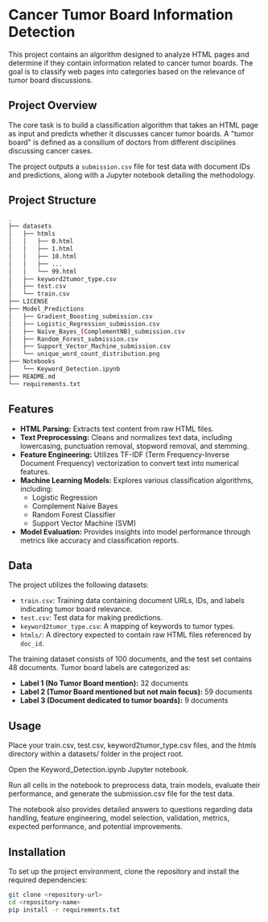 # Cancer Tumor Board Information Detection

This project contains an algorithm designed to analyze HTML pages and determine if they contain information related to cancer tumor boards. The goal is to classify web pages into categories based on the relevance of tumor board discussions.

## Project Overview

The core task is to build a classification algorithm that takes an HTML page as input and predicts whether it discusses cancer tumor boards. A "tumor board" is defined as a consilium of doctors from different disciplines discussing cancer cases.

The project outputs a `submission.csv` file for test data with document IDs and predictions, along with a Jupyter notebook detailing the methodology.

## Project Structure
``` bash
.
├── datasets
│   ├── htmls
│   │   ├── 0.html
│   │   ├── 1.html
│   │   ├── 10.html
│   │   ├── ...
│   │   └── 99.html
│   ├── keyword2tumor_type.csv
│   ├── test.csv
│   └── train.csv
├── LICENSE
├── Model_Predictions
│   ├── Gradient_Boosting_submission.csv
│   ├── Logistic_Regression_submission.csv
│   ├── Naïve_Bayes_(ComplementNB)_submission.csv
│   ├── Random_Forest_submission.csv
│   ├── Support_Vector_Machine_submission.csv
│   └── unique_word_count_distribution.png
├── Notebooks
│   └── Keyword_Detection.ipynb
├── README.md
└── requirements.txt
```


## Features

* **HTML Parsing:** Extracts text content from raw HTML files.
* **Text Preprocessing:** Cleans and normalizes text data, including lowercasing, punctuation removal, stopword removal, and stemming.
* **Feature Engineering:** Utilizes TF-IDF (Term Frequency-Inverse Document Frequency) vectorization to convert text into numerical features.
* **Machine Learning Models:** Explores various classification algorithms, including:
    * Logistic Regression
    * Complement Naive Bayes
    * Random Forest Classifier
    * Support Vector Machine (SVM)
* **Model Evaluation:** Provides insights into model performance through metrics like accuracy and classification reports.

## Data

The project utilizes the following datasets:
* `train.csv`: Training data containing document URLs, IDs, and labels indicating tumor board relevance.
* `test.csv`: Test data for making predictions.
* `keyword2tumor_type.csv`: A mapping of keywords to tumor types.
* `htmls/`: A directory expected to contain raw HTML files referenced by `doc_id`.

The training dataset consists of 100 documents, and the test set contains 48 documents. Tumor board labels are categorized as:
* **Label 1 (No Tumor Board mention):** 32 documents
* **Label 2 (Tumor Board mentioned but not main focus):** 59 documents
* **Label 3 (Document dedicated to tumor boards):** 9 documents

## Usage

Place your train.csv, test.csv, keyword2tumor_type.csv files, and the htmls directory within a datasets/ folder in the project root.

Open the Keyword_Detection.ipynb Jupyter notebook.

Run all cells in the notebook to preprocess data, train models, evaluate their performance, and generate the submission.csv file for the test data.

The notebook also provides detailed answers to questions regarding data handling, feature engineering, model selection, validation, metrics, expected performance, and potential improvements.

## Installation

To set up the project environment, clone the repository and install the required dependencies:

```bash
git clone <repository-url>
cd <repository-name>
pip install -r requirements.txt
